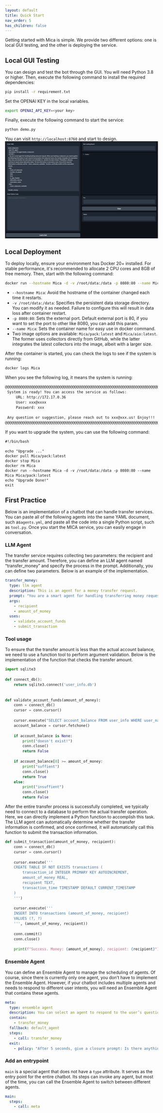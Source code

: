 ```yaml
---
layout: default
title: Quick Start
nav_order: 5
has_children: false
---
```


Getting started with Mica is simple. We provide two different options: one is local GUI testing, and the other is deploying the service.

## Local GUI Testing

You can design and test the bot through the GUI. You will need Python 3.8 or higher. Then, execute the following command to install the required dependencies:
```bash
pip install -r requirement.txt
```
Set the OPENAI KEY in the local variables.
```bash
export OPENAI_API_KEY=<your key>
```
Finally, execute the following command to start the service:
```bash
python demo.py
```
You can visit `http://localhost:8760` and start to design.
![gui.png](gui.png)

## Local Deployment

To deploy locally, ensure your environment has Docker 20+ installed. For stable performance, it's recommended to allocate 2 CPU cores and 8GB of free memory. Then, start with the following command:

```bash
docker run --hostname Mica -d -v /root/data:/data -p 8080:80 --name Mica Mica/pack:latest
```
- `--hostname Mica`: Avoid the hostname of the container changed each time it restarts.
- `-v /root/data:/data`: Specifies the persistent data storage directory. You can modify it as needed. Failure to configure this will result in data loss after container restart.
- `-p 8080:80`: Sets the external port. Default external port is 80, if you want to set the port to other like 8080, you can add this param.
- `--name Mica`: Sets the container name for easy use in docker command.
- Two image options are available: `Mica/pack:latest` and `Mica/aio:latest`. The former uses collectors directly from GitHub, while the latter integrates the latest collectors into the image, albeit with a larger size.

After the container is started, you can check the logs to see if the system is running:
```bash
docker logs Mica
```

When you see the following log, it means the system is running:
```bash
@@@@@@@@@@@@@@@@@@@@@@@@@@@@@@@@@@@@@@@@@@@@@@@@@@@@@@@@@@@@@@@@@@@@@@@@@@@@
 System is ready! You can access the service as follows:
     URL: http://172.17.0.36
     User: xxx@xxxx
     Password: xxx

 Any question or suggestion, please reach out to xxx@xxx.us! Enjoy!!!
@@@@@@@@@@@@@@@@@@@@@@@@@@@@@@@@@@@@@@@@@@@@@@@@@@@@@@@@@@@@@@@@@@@@@@@@@@@@
```

If you want to upgrade the system, you can use the following command:
```
#!/bin/bash

echo "Upgrade ..."
docker pull Mica/pack:latest
docker stop Mica
docker rm Mica
docker run --hostname Mica -d -v /root/data:/data -p 8080:80 --name Mica Mica/pack:latest
echo "Upgrade Done!"
exit
```

## First Practice
Below is an implementation of a chatbot that can handle transfer services. You can paste all of the following agents into the same YAML document, such as`agents.yml`, and paste all the code into a single Python script, such as `tool.py`. Once you start the MICA service, you can easily engage in conversation.
### LLM Agent
The transfer service requires collecting two parameters: the recipient and the transfer amount. Therefore, you can define an LLM agent named “transfer_money” and specify the process in the prompt. Additionally, you can define two parameters. Below is an example of the implementation.
```yaml
transfer_money:
  type: llm agent
  description: This is an agent for a money transfer request.
  prompt: "You are a smart agent for handling transferring money request. When user ask for transferring money, it is necessary to sequentially collect the recipient's information and the transfer amount. Then, the function \"validate_account_funds\" should be called to check whether the account balance is sufficient to cover the transfer. If the balance is insufficient, it should return to the step of requesting the transfer amount. Finally, before proceeding with the transfer, confirm with the user whether the transfer should be made and then call \"submit_transaction\"."
  args:
    - recipient
    - amount_of_money
  uses:
    - validate_account_funds
    - submit_transaction
```
### Tool usage
To ensure that the transfer amount is less than the actual account balance, we need to use a function tool to perform argument validation. Below is the implementation of the function that checks the transfer amount.
```python
import sqlite3

def connect_db():
    return sqlite3.connect('user_info.db')


def validate_account_funds(amount_of_money):
    conn = connect_db()
    cursor = conn.cursor()

    cursor.execute("SELECT account_balance FROM user_info WHERE user_name = ?", ('user',)) 
    account_balance = cursor.fetchone()

    if account_balance is None:
        print("doesn't exist!")
        conn.close()
        return False

    if account_balance[0] >= amount_of_money:
        print("suffient")
        conn.close()
        return True
    else:
        print("insuffient")
        conn.close()
        return False
```
After the entire transfer process is successfully completed, we typically need to connect to a database to perform the actual transfer operation. Here, we can directly implement a Python function to accomplish this task. The LLM agent can automatically determine whether the transfer information is confirmed, and once confirmed, it will automatically call this function to submit the transaction information.
```python
def submit_transaction(amount_of_money, recipient):
    conn = connect_db()
    cursor = conn.cursor()

    cursor.execute('''
    CREATE TABLE IF NOT EXISTS transactions (
        transaction_id INTEGER PRIMARY KEY AUTOINCREMENT,
        amount_of_money REAL,
        recipient TEXT,
        transaction_time TIMESTAMP DEFAULT CURRENT_TIMESTAMP
    )
    ''')

    cursor.execute('''
    INSERT INTO transactions (amount_of_money, recipient)
    VALUES (?, ?)
    ''', (amount_of_money, recipient))

    conn.commit()
    conn.close()

    print(f"Success. Money: {amount_of_money}, recipient: {recipient}")
```
### Ensemble Agent
You can define an Ensemble Agent to manage the scheduling of agents. Of course, since there is currently only one agent, you don’t have to implement the Ensemble Agent. However, if your chatbot includes multiple agents and needs to respond to different user intents, you will need an Ensemble Agent that contains these agents.
```yaml
meta:
  type: ensemble agent
  description: You can select an agent to respond to the user’s question.
  contain:
    - transfer_money
  fallback: default_agent
  steps:
    - call: transfer_money
  exit:
    - policy: "After 5 seconds, give a closure prompt: Is there anything else I can help you with?  After another 30 seconds, then leave."
```
### Add an entrypoint
`main` is a special agent that does not have a `type` attribute. It serves as the entry point for the entire chatbot. Its steps can invoke any agent, but most of the time, you can call the Ensemble Agent to switch between different agents.
```yaml
main:
  steps:
    - call: meta
```